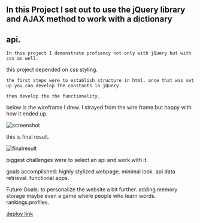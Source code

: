 ## In this Project I set out to use the jQuery library and AJAX method to work with a dictionary
## api. 

	In this project I demonstrate profiency not only with jQuery but with css as well.
this project depended on css styling.

	the first steps were to establish structure in html. once that was set up you can develop the constants in jQuery.

	then develop the the functionality.

 below is the wireframe I drew.
I strayed from the wire frame but happy with how it ended up.

![screenshot](https://imgur.com/UtdsA4x)

this is final result.

![finalresult](https://imgur.com/STvCx72)

biggest challenges were to select an api and work with it.

goals accomplished: highly stylized webpage. minimal look. api data retrieval. functional apps.


Future Goals: to personalize the website a bit further. adding memory storage maybe even a game
where people who learn words. rankings.profiles.

[deploy link ](https://koalacodes.github.io/fun-dictionary/)